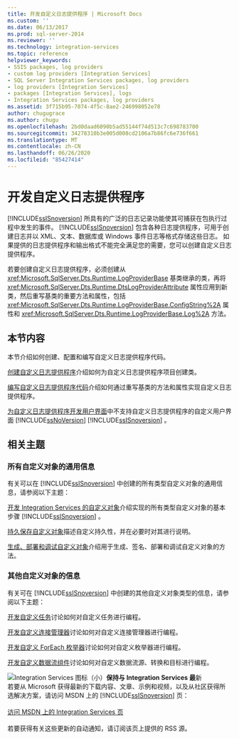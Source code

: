 ```yaml
---
title: 开发自定义日志提供程序 | Microsoft Docs
ms.custom: ''
ms.date: 06/13/2017
ms.prod: sql-server-2014
ms.reviewer: ''
ms.technology: integration-services
ms.topic: reference
helpviewer_keywords:
- SSIS packages, log providers
- custom log providers [Integration Services]
- SQL Server Integration Services packages, log providers
- log providers [Integration Services]
- packages [Integration Services], logs
- Integration Services packages, log providers
ms.assetid: 3f715b95-7074-4f5c-8ae2-246998052e78
author: chugugrace
ms.author: chugu
ms.openlocfilehash: 2bd0daad6090b5ad55144f74d513c7c698783700
ms.sourcegitcommit: 34278310b3e005d008cd2106a7b86fc6e736f661
ms.translationtype: MT
ms.contentlocale: zh-CN
ms.lasthandoff: 06/26/2020
ms.locfileid: "85427414"
---
```

# <a name="developing-a-custom-log-provider"></a>开发自定义日志提供程序
  [!INCLUDE[ssISnoversion](../../../includes/ssisnoversion-md.md)] 所具有的广泛的日志记录功能使其可捕获在包执行过程中发生的事件。 [!INCLUDE[ssISnoversion](../../../includes/ssisnoversion-md.md)] 包含各种日志提供程序，可用于创建日志并以 XML、文本、数据库或 Windows 事件日志等格式存储这些日志。 如果提供的日志提供程序和输出格式不能完全满足您的需要，您可以创建自定义日志提供程序。

 若要创建自定义日志提供程序，必须创建从 <xref:Microsoft.SqlServer.Dts.Runtime.LogProviderBase> 基类继承的类，再将 <xref:Microsoft.SqlServer.Dts.Runtime.DtsLogProviderAttribute> 属性应用到新类，然后重写基类的重要方法和属性，包括 <xref:Microsoft.SqlServer.Dts.Runtime.LogProviderBase.ConfigString%2A> 属性和 <xref:Microsoft.SqlServer.Dts.Runtime.LogProviderBase.Log%2A> 方法。

## <a name="in-this-section"></a>本节内容
 本节介绍如何创建、配置和编写自定义日志提供程序代码。

 [创建自定义日志提供程序](creating-a-custom-log-provider.md)介绍如何为自定义日志提供程序项目创建类。

 [编写自定义日志提供程序代码](coding-a-custom-log-provider.md)介绍如何通过重写基类的方法和属性实现自定义日志提供程序。

 [为自定义日志提供程序开发用户界面](developing-a-user-interface-for-a-custom-log-provider.md)中不支持自定义日志提供程序的自定义用户界面 [!INCLUDE[ssNoVersion](../../../includes/ssnoversion-md.md)] [!INCLUDE[ssISnoversion](../../../includes/ssisnoversion-md.md)] 。

## <a name="related-topics"></a>相关主题

### <a name="information-common-to-all-custom-objects"></a>所有自定义对象的通用信息
 有关可以在 [!INCLUDE[ssISnoversion](../../../includes/ssisnoversion-md.md)] 中创建的所有类型自定义对象的通用信息，请参阅以下主题：

 [开发 Integration Services 的自定义对象](../developing-custom-objects-for-integration-services.md)介绍实现的所有类型自定义对象的基本步骤 [!INCLUDE[ssISnoversion](../../../includes/ssisnoversion-md.md)] 。

 [持久保存自定义对象](../persisting-custom-objects.md)描述自定义持久性，并在必要时对其进行说明。

 [生成、部署和调试自定义对象](../building-deploying-and-debugging-custom-objects.md)介绍用于生成、签名、部署和调试自定义对象的方法。

### <a name="information-about-other-custom-objects"></a>其他自定义对象的信息
 有关可在 [!INCLUDE[ssISnoversion](../../../includes/ssisnoversion-md.md)] 中创建的其他自定义对象类型的信息，请参阅以下主题：

 [开发自定义任务](../task/developing-a-custom-task.md)讨论如何对自定义任务进行编程。

 [开发自定义连接管理器](../connection-manager/developing-a-custom-connection-manager.md)讨论如何对自定义连接管理器进行编程。

 [开发自定义 ForEach 枚举器](../foreach-enumerator/developing-a-custom-foreach-enumerator.md)讨论如何对自定义枚举器进行编程。

 [开发自定义数据流组件](../data-flow/developing-a-custom-data-flow-component.md)讨论如何对自定义数据流源、转换和目标进行编程。

![Integration Services 图标（小）](../../media/dts-16.gif "集成服务图标（小）")**保持与 Integration Services 最**新  <br /> 若要从 Microsoft 获得最新的下载内容、文章、示例和视频，以及从社区获得所选解决方案，请访问 MSDN 上的 [!INCLUDE[ssISnoversion](../../../includes/ssisnoversion-md.md)] 页：<br /><br /> [访问 MSDN 上的 Integration Services 页](https://go.microsoft.com/fwlink/?LinkId=136655)<br /><br /> 若要获得有关这些更新的自动通知，请订阅该页上提供的 RSS 源。


